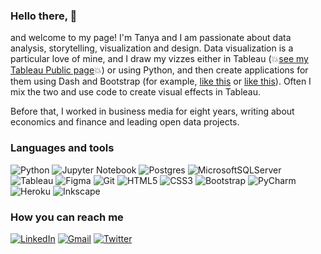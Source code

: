 ### Hello there, 👋

and welcome to my page! I'm Tanya and I am passionate about data analysis, storytelling, visualization and design. Data visualization is a particular love of mine, and I draw my vizzes either in Tableau (:boom:[see my Tableau Public page](https://public.tableau.com/app/profile/lomska):boom:) or using Python, and then create applications for them using Dash and Bootstrap (for example, [like this](https://alcotradenets2022-d1f5de444d2b.herokuapp.com/) or [like this](https://my30daychartchallenge2023.herokuapp.com/)). Often I mix the two and use code to create visual effects in Tableau.

Before that, I worked in business media for eight years, writing about economics and finance and leading open data projects.

### Languages and tools

![Python](https://img.shields.io/badge/python-000000?style=for-the-badge&logo=python&logoColor=white) 
![Jupyter Notebook](https://img.shields.io/badge/jupyter-%23c2a444.svg?style=for-the-badge&logo=jupyter&logoColor=white) 
![Postgres](https://img.shields.io/badge/postgres-%2300447c.svg?style=for-the-badge&logo=postgresql&logoColor=white) 
![MicrosoftSQLServer](https://img.shields.io/badge/Microsoft%20SQL%20Server-008499?style=for-the-badge&logo=microsoft%20sql%20server&logoColor=white)
![Tableau](https://img.shields.io/badge/Tableau-9a1018?style=for-the-badge&logo=Tableau&logoColor=white) 
![Figma](https://img.shields.io/badge/figma-%23c2a444.svg?style=for-the-badge&logo=figma&logoColor=white)
![Git](https://img.shields.io/badge/git-%239a1018.svg?style=for-the-badge&logo=git&logoColor=white)
![HTML5](https://img.shields.io/badge/html5-%239a1018.svg?style=for-the-badge&logo=html5&logoColor=white)
![CSS3](https://img.shields.io/badge/css3-%2300447c.svg?style=for-the-badge&logo=css3&logoColor=white) 
![Bootstrap](https://img.shields.io/badge/bootstrap-%23008499.svg?style=for-the-badge&logo=bootstrap&logoColor=white) 
![PyCharm](https://img.shields.io/badge/pycharm-000000?style=for-the-badge&logo=pycharm&logoColor=black&color=black&logoColor=white)
![Heroku](https://img.shields.io/badge/heroku-%23c2a444.svg?style=for-the-badge&logo=heroku&logoColor=white)
![Inkscape](https://img.shields.io/badge/Inkscape-000000?style=for-the-badge&logo=inkscape&logoColor=white) 

### How you can reach me

[![LinkedIn](https://img.shields.io/badge/linkedin-%230077B5.svg?style=for-the-badge&logo=linkedin&logoColor=white)](https://www.linkedin.com/in/tanya-lomskaya/)
[![Gmail](https://img.shields.io/badge/Gmail-BB001B?style=for-the-badge&logo=gmail&logoColor=white)](mailto:lomskaya@gmail.com)
[![Twitter](https://img.shields.io/badge/@ta______kaya-%23000000.svg?style=for-the-badge&logo=X&logoColor=white)](https://twitter.com/ta___kaya/)
